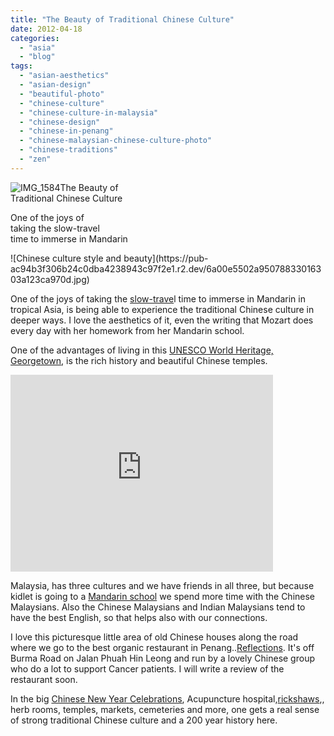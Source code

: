 ```yaml
---
title: "The Beauty of Traditional Chinese Culture"
date: 2012-04-18
categories: 
  - "asia"
  - "blog"
tags: 
  - "asian-aesthetics"
  - "asian-design"
  - "beautiful-photo"
  - "chinese-culture"
  - "chinese-culture-in-malaysia"
  - "chinese-design"
  - "chinese-in-penang"
  - "chinese-malaysian-chinese-culture-photo"
  - "chinese-traditions"
  - "zen"
---
```


![IMG_1584](https://pub-ac94b3f306b24c0dba4238943c97f2e1.r2.dev/6a00e5502a9507883301676495d540970b.jpg)The Beauty of  
Traditional Chinese Culture

One of the joys of  
taking the slow-travel  
time to immerse in Mandarin

<!--more--> ![Chinese culture style and beauty](https://pub-ac94b3f306b24c0dba4238943c97f2e1.r2.dev/6a00e5502a95078833016303a123ca970d.jpg)  
  
  
One of the joys of taking the [slow-trave](https://pub-ac94b3f306b24c0dba4238943c97f2e1.r2.dev/2011/11/slow-travel.html "slow travel")l time to immerse in Mandarin in tropical Asia, is being able to experience the traditional Chinese culture in deeper ways. I love the aesthetics of it, even the writing that Mozart does every day with her homework from her Mandarin school.  
  
One of the advantages of living in this [UNESCO World Heritage, Georgetown](https://pub-ac94b3f306b24c0dba4238943c97f2e1.r2.dev/2011/02/20-stunning-photos-chinese-new-year-georgetown-penang.html "Unesco world heritage site georgetown, penang"), is the rich history and beautiful Chinese temples.  
  

<iframe src="http://www.youtube.com/embed/fwbU_OGfSQg?rel=0" frameborder="0" height="315" width="420"></iframe>

  
  
Malaysia, has three cultures and we have friends in all three, but because kidlet is going to a [Mandarin school](https://pub-ac94b3f306b24c0dba4238943c97f2e1.r2.dev/2011/01/only-american-girl-in-an-all-mandarin-school-chinese-immersion-in-language-culture-through-school.html "Mandarin school") we spend more time with the Chinese Malaysians. Also the Chinese Malaysians and Indian Malaysians tend to have the best English, so that helps also with our connections.  
  
I love this picturesque little area of old Chinese houses along the road where we go to the best organic restaurant in Penang..[Reflections](http://www.organicguidemalaysia.com/reflections-nature-foods/ "Reflections organic restaurant penang"). It's off Burma Road on Jalan Phuah Hin Leong and run by a lovely Chinese group who do a lot to support Cancer patients. I will write a review of the restaurant soon.  
  
In the big [Chinese New Year Celebrations](https://pub-ac94b3f306b24c0dba4238943c97f2e1.r2.dev/2011/02/family-travel-year-of-the-rabbit-in-asia-photos-chinese-new-year-.html "chinese new year celebrations"), Acupuncture hospital,[rickshaws](https://pub-ac94b3f306b24c0dba4238943c97f2e1.r2.dev/2011/01/family-travel-asia-photo-georgetown-malaysia.html "rickshaw"),, herb rooms, temples, markets, cemeteries and more, one gets a real sense of strong traditional Chinese culture and a 200 year history here.
